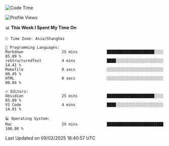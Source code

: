 <!--START_SECTION:waka-->
![Code Time](http://img.shields.io/badge/Code%20Time-532%20hrs%2013%20mins-blue)

![Profile Views](http://img.shields.io/badge/Profile%20Views-0-blue)

📊 **This Week I Spent My Time On** 

```text
🕑︎ Time Zone: Asia/Shanghai

💬 Programming Languages: 
Markdown                 25 mins             █████████████████████░░░░   85.09 % 
reStructuredText         4 mins              ████░░░░░░░░░░░░░░░░░░░░░   14.41 % 
Makefile                 0 secs              ░░░░░░░░░░░░░░░░░░░░░░░░░   00.45 % 
HTML                     0 secs              ░░░░░░░░░░░░░░░░░░░░░░░░░   00.04 % 

🔥 Editors: 
Obsidian                 25 mins             █████████████████████░░░░   85.09 % 
VS Code                  4 mins              ████░░░░░░░░░░░░░░░░░░░░░   14.91 % 

💻 Operating System: 
Mac                      29 mins             █████████████████████████   100.00 % 
```


 Last Updated on 09/02/2025 18:40:57 UTC
<!--END_SECTION:waka-->
